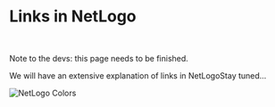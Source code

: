 # Links in NetLogo

&nbsp;

<p class="badge badge-warning">Note to the devs: this page needs to be finished.</p>

We will have an extensive explanation of links in NetLogoStay tuned...

![NetLogo Colors](http://ccl.northwestern.edu/netlogo/docs/images/programming/radial-layout.gif)